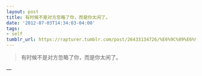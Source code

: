 ```yaml
---
layout: post
title: 有时候不是对方忽略了你，而是你太闲了。
date: '2012-07-03T14:34:03-04:00'
tags:
- self
tumblr_url: https://rapturer.tumblr.com/post/26433134726/%E6%9C%89%E6%97%B6%E5%80%99%E4%B8%8D%E6%98%AF%E5%AF%B9%E6%96%B9%E5%BF%BD%E7%95%A5%E4%BA%86%E4%BD%A0%E8%80%8C%E6%98%AF%E4%BD%A0%E5%A4%AA%E9%97%B2%E4%BA%86
---
```

> 有时候不是对方忽略了你，而是你太闲了。

—
